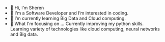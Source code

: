 - 👋 Hi, I’m Sheren
- 👀 I'm a Software Developer and I’m interested in coding.
- 🌱 I’m currently learning Big Data and Cloud computing. 
- 💞️ What I'm focusing on ...
Currently improving my python skills. Learning variety of technologies like cloud computing, neural networks and Big data.

<!---
sherenshaikh/sherenshaikh is a ✨ special ✨ repository because its `README.md` (this file) appears on your GitHub profile.
You can click the Preview link to take a look at your changes.
--->
